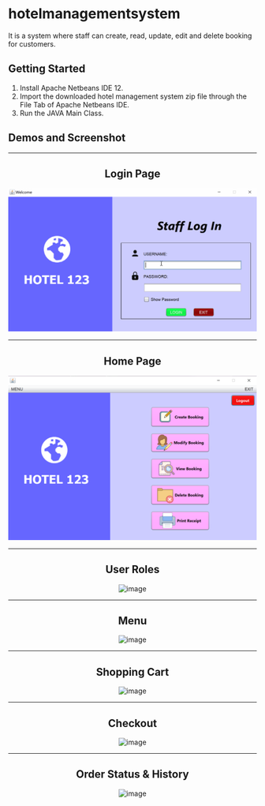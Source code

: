 # hotelmanagementsystem
It is a system where staff can create, read, update, edit and delete booking for customers. 

## Getting Started
1. Install Apache Netbeans IDE 12. 
2. Import the downloaded hotel management system zip file through the File Tab of Apache Netbeans IDE.
3. Run the JAVA Main Class. 

## Demos and Screenshot 

-----

<div align="center">
  <h2>Login Page</h2>
<img src="images/login.gif" alt="gif">
</div>

-----

<div align="center">
  <h2>Home Page</h2>
<img src="images/home.PNG" alt="image">
</div>

-----

<div align="center">
  <h2>User Roles</h2>
<img src="images/user.PNG" alt="image">
</div>

-----

<div align="center">
  <h2>Menu</h2>
<img src="images/menu.PNG" alt="image">
</div>

-----

<div align="center">
  <h2>Shopping Cart</h2>
<img src="images/cart.PNG" alt="image">
</div>

-----

<div align="center">
  <h2>Checkout</h2>
<img src="images/scheckout.PNG" alt="image">
</div>

-----

<div align="center">
  <h2>Order Status & History</h2>
<img src="images/sorderhistory.PNG" alt="image">
</div>
